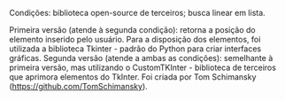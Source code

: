 Condições: biblioteca open-source de terceiros; busca linear em lista.

Primeira versão (atende à segunda condição): retorna a posição do elemento inserido pelo usuário. Para a disposição dos elementos, foi utilizada a biblioteca Tkinter - padrão do Python para criar interfaces gráficas.
Segunda versão (atende a ambas as condições): semelhante à primeira versão, mas utilizando o CustomTKInter - biblioteca de terceiros que aprimora elementos do TkInter. Foi criada por Tom Schimansky (https://github.com/TomSchimansky).